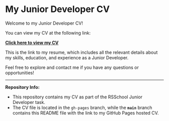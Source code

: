 # My Junior Developer CV

Welcome to my Junior Developer CV!

You can view my CV at the following link:

[**Click here to view my CV**](https://tamiatami.github.io/rsschool-cv/)

This is the link to my resume, which includes all the relevant details about my skills, education, and experience as a Junior Developer.

Feel free to explore and contact me if you have any questions or opportunities!

---
**Repository Info:**
- This repository contains my CV as part of the RSSchool Junior Developer task.
- The CV file is located in the `gh-pages` branch, while the **`main`** branch contains this README file with the link to my GitHub Pages hosted CV.
